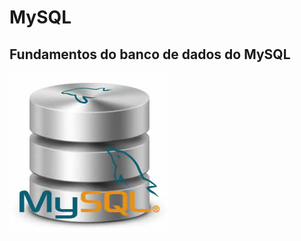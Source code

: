 # MySQL
<h2>Fundamentos do banco de dados do MySQL</h2>
<img src = "https://github.com/YagogesKRYEG/MySQL/blob/master/imagens/create-mysql-database.jpg">
